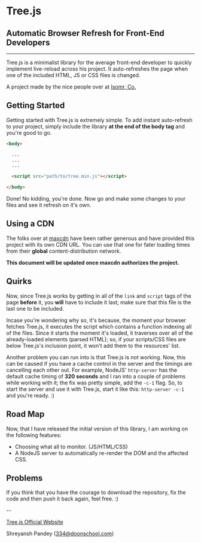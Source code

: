# Tree.js
## Automatic Browser Refresh for Front-End Developers
---

Tree.js is a minimalist library for the average front-end developer to quickly implement live-reload across his project. It auto-refreshes the page when one of the included HTML, JS or CSS files is changed.

A project made by the nice people over at [Isomr, Co.](http://isomr.co)


## Getting Started
Getting started with Tree.js is extremely simple. To add instant auto-refresh to your project, simply include the library **at the end of the body tag** and you're good to go.

```html
<body>

  ...
  ...
  ...

  <script src="path/to/tree.min.js"></script>

</body>
```

Done! No kidding, you're done. Now go and make some changes to your files and see it refresh on it's own.

## Using a CDN
The folks over at [maxcdn](http://maxcdn.com) have been rather generous and have provided this project with its own CDN URL. You can use that one for fater loading times from their **global** content-distribution network.

**This document will be updated once maxcdn authorizes the project.**

## Quirks
Now, since Tree.js works by getting in all of the `link` and `script` tags of the page **before** it, you **will** have to include it last; make sure that this file is the last one to be included.

Incase you're wondering why so, it's because, the moment your browser fetches Tree.js, it executes the script which contains a function indexing all of the files. Since it starts the moment it's loaded, it traverses over all of the already-loaded elements (parsed HTML); so, if your scripts/CSS files are below Tree.js's inclusion point, it won't add them to the resources' list.

Another problem you can run into is that Tree.js is not working. Now, this can be caused if you have a cache control in the server and the timings are cancelling each other out. For example, NodeJS' `http-server` has the default cache timing of **320 seconds** and I ran into a couple of problems while working with it; the fix was pretty simple, add the `-c-1` flag. So, to start the server and use it with Tree.js, start it like this: `http-server -c-1` and you're ready. :)

## Road Map
Now, that I have released the initial version of this library, I am working on the following features:

- Choosing what all to monitor. (JS/HTML/CSS)
- A NodeJS server to automatically re-render the DOM and the affected CSS.

## Problems
If you think that you have the courage to download the repository, fix the code and then push it back again, feel free. :)

--

[Tree.js Official Website](http://isomr.co/treejs)

Shreyansh Pandey ([334@doonschool.com](mailto:334@doonschool.com))
